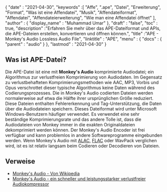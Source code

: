 {
  "date" : "2021-04-30",
  "keywords" :[ "Affe", ".ape", "Datei", "Erweiterung", "Format", "Was ist eine Affendatei", "Musik", "Affendateiformat", "Affendatei", "Affendateierweiterung", "Wie man eine Affendatei öffnet" ],
  "author" : {
    "display_name" : "Muhammad Umar"
},
  "draft" : "false",
  "toc" : true,
  "description" :"Erfahren Sie mehr über das APE-Dateiformat und APIs, die APE-Dateien erstellen, konvertieren und öffnen können.",
  "title" :"APE - Monkey's Audio Lossless Audio File",
  "linktitle" : "APE",
  "menu" : {
    "docs" : {
      "parent" : "audio"
}
},
  "lastmod" : "2021-04-30"
}

## Was ist APE-Datei?
Die APE-Datei ist eine mit **Monkey's Audio** komprimierte Audiodatei; ein Algorithmus zur verlustfreien Komprimierung von Audiodaten. Im Gegensatz zu verlustbehafteten Komprimierungsmethoden wie AAC, MP3, Vorbis und Opus verschrottet dieser typische Algorithmus keine Daten während des Codierungsprozesses. Die in Monkey's Audio codierten Dateien werden normalerweise auf etwa die Hälfte ihrer ursprünglichen Größe reduziert. Diese Dateien enthalten Fehlererkennung und Tag-Unterstützung, die Daten über die Audiodateien speichern. Dieses Dateiformat wird unter Microsoft Windows-Benutzern häufiger verwendet. Es verwendet eine sehr beständige Komprimierungsrate und das andere Tolle ist, dass die Audiodateien von Monkey immer in die exakten Originaldateien dekomprimiert werden können. Der Monkey's Audio Encoder ist frei verfügbar und kann problemlos in andere Softwareprogramme eingebunden werden. Wenn Monkey's Audio mit [ALAC](/audio/alac/), [FLAC](/audio/flac/) oder WavPack verglichen wird, ist es ist relativ langsam beim Codieren oder Decodieren von Dateien.

## Verweise ##

* [Monkey's Audio - Von Wikipedia](https://en.wikipedia.org/wiki/Monkey%27s_Audio)
* [Monkey's Audio - ein schneller und leistungsstarker verlustfreier Audiokompressor](https://monkeysaudio.com/index.html)

